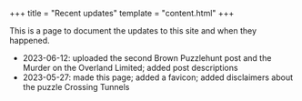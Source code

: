 +++
title = "Recent updates"
template = "content.html"
+++

This is a page to document the updates to this site and when they happened.

* 2023-06-12: uploaded the second Brown Puzzlehunt post and the Murder on the Overland Limited; added post descriptions
* 2023-05-27: made this page; added a favicon; added disclaimers about the puzzle Crossing Tunnels